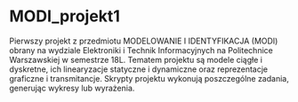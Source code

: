 # MODI_projekt1

Pierwszy projekt z przedmiotu MODELOWANIE I IDENTYFIKACJA (MODI) obrany na wydziale Elektroniki i Technik Informacyjnych na Politechnice Warszawskiej w semestrze 18L.
Tematem projektu są modele ciągłe i dyskretne, ich linearyzacje statyczne i dynamiczne oraz reprezentacje graficzne i transmitancje.
Skrypty projektu wykonują poszczególne zadania, generując wykresy lub wyrażenia.
